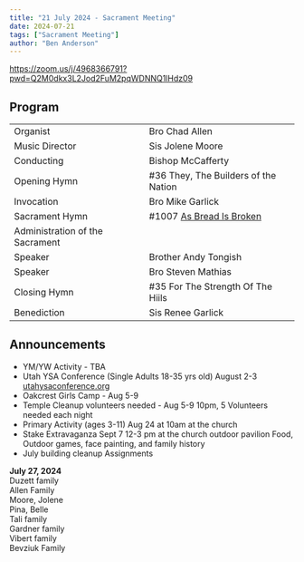 ```yaml
---
title: "21 July 2024 - Sacrament Meeting"
date: 2024-07-21
tags: ["Sacrament Meeting"]
author: "Ben Anderson"
---
```


<https://zoom.us/j/4968366791?pwd=Q2M0dkx3L2Jod2FuM2pqWDNNQ1lHdz09>

## Program

|                                 |                                                                                                                                                |
| ------------------------------- | ---------------------------------------------------------------------------------------------------------------------------------------------- |
| Organist                        | Bro Chad Allen                                                                                                                                 |
| Music Director                  | Sis Jolene Moore                                                                                                                               |
| Conducting                      | Bishop McCafferty                                                                                                                              |
| Opening Hymn                    | #36 They, The Builders of the Nation                                                                                                           |
| Invocation                      | Bro Mike Garlick                                                                                                                               |
| Sacrament Hymn                  | #1007 [As Bread Is Broken](https://www.churchofjesuschrist.org/media/music/songs/as-bread-is-broken?crumbs=hymns-for-home-and-church&lang=eng) |
| Administration of the Sacrament |                                                                                                                                                |
| Speaker                         | Brother Andy Tongish                                                                                                                           |
| Speaker                         | Bro Steven Mathias                                                                                                                             |
| Closing Hymn                    | #35 For The Strength Of The Hiils                                                                                                              |
| Benediction                     | Sis Renee Garlick                                                                                                                              |

## Announcements

- YM/YW Activity - TBA
- Utah YSA Conference (Single Adults 18-35 yrs old) August 2-3 [utahysaconference.org](https://www.utahysaconference.org)
- Oakcrest Girls Camp - Aug 5-9
- Temple Cleanup volunteers needed - Aug 5-9 10pm, 5 Volunteers needed each night
- Primary Activity (ages 3-11) Aug 24 at 10am at the church
- Stake Extravaganza Sept 7 12-3 pm at the church outdoor pavilion Food, Outdoor games, face painting, and family history
- July building cleanup Assignments

**July 27, 2024**\
Duzett family\
Allen Family\
Moore, Jolene\
Pina, Belle\
Tali family\
Gardner family\
Vibert family\
Bevziuk Family
